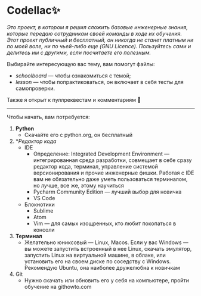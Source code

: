 # Codellac✨

*Это проект, в котором я решил сложить базовые инженерные знания, которые передаю сотрудникам своей команды в ходе их обучения. Этот проект публичный и бесплатный, он никогда не станет платным ни по моей воле, ни по чьей-либо еще (GNU Licence). Пользуйтесь сами и делитесь им с другими, если посчитаете его полезным.*


Выбирайте интересующую вас тему, вам помогут файлы:
- *schoolboard* — чтобы ознакомиться с темой; 
- *lesson* — чтобы попрактиковаться, он включает в себя тесты для самопроверки. 

Также я открыт к пуллреквестам и комментариям 🙏
___

Чтобы начать, вам потребуется: 
1. **Python**
    - Скачайте его с python.org, он бесплатный
2. **Редактор кода*
	- IDE
		- Определение: Integrated Development Environment — интегрированная среда разработки, совмещает в себе сразу редактор кода, терминал, управление системой версионирования и прочие инженерные фишки. Работая с IDE вам не обязательно даже уметь пользоваться терминалом, но лучше, все же, этому научиться
		- Pycharm Community Edition — лучший выбор для новичка
		- VS Code
	- Блокнотики 
		- Sublime
		- Atom
		- Vim — для самых изощренных, кто любит покопаться в консоли
3. **Терминал**
	- Желательно юниксовый — Linux, Macos. Если у вас Windows — вы можете запустить встроенный в нее Linux, скачать эмулятор, запустить Linux на виртуальной машине, в облаке, или установить его на своем диске по соседству с Windows. Рекомендую Ubuntu, она наиболее дружелюбна к новичкам
4. Git
	- Нужно скачать или обновить его у себя на компьютере, пройти обучение на githowto.com